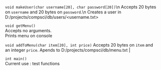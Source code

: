 `void makeUser(char username[20], char password[20])`\n
Accepts 20 bytes on `username` and 20 bytes on `password`.\n
Creates a user in D:/projects/compsci/db/users/<username.txt>

`void getMenu()`                                                                                                                                                                
Accepts no arguments.                                                                                                                                                           
Prints menu on console

`void addToMenu(char item[20], int price)`
Accepts 20 bytes on `item` and an integer `price`.
Apends to D:/projects/compsci/db/menu.txt
<item> | <price>

`int main()`                                                                                                                                                                    
Current use : test functions                                                                                                                                                    
